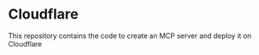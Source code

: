 # Cloudflare

This repository contains the code to create an MCP server and deploy it on Cloudflare
